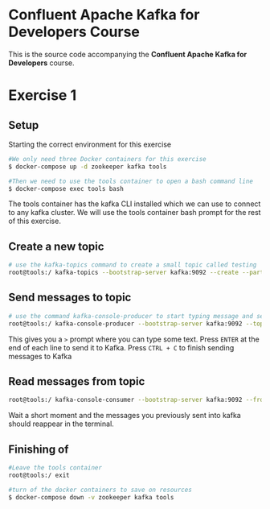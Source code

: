 # Confluent Apache Kafka for Developers Course

This is the source code accompanying the **Confluent Apache Kafka for Developers** course.

# Exercise 1

## Setup
Starting the correct environment for this exercise

```bash
#We only need three Docker containers for this exercise
$ docker-compose up -d zookeeper kafka tools

#Then we need to use the tools container to open a bash command line
$ docker-compose exec tools bash
```
The tools container has the kafka CLI installed which we can use to connect to any kafka cluster. We will use the tools container bash prompt for the rest of this exercise.

## Create a new topic
```bash
# use the kafka-topics command to create a small topic called testing
root@tools:/ kafka-topics --bootstrap-server kafka:9092 --create --partitions 1 --replication-factor 1 --topic testing
```

## Send messages to topic
```bash
# use the command kafka-console-producer to start typing message and send them to the testing topic
root@tools:/ kafka-console-producer --bootstrap-server kafka:9092 --topic testing
```
This gives you a ```>``` prompt where you can type some text.  Press `ENTER` at the end of each line to send it to Kafka. Press `CTRL + C` to finish sending messages to Kafka


## Read messages from topic
```bash
root@tools:/ kafka-console-consumer --bootstrap-server kafka:9092 --from-beginning --topic testing
```
Wait a short moment and the messages you previously sent into kafka should reappear in the terminal.

## Finishing of
```bash
#Leave the tools container
root@tools:/ exit

#turn of the docker containers to save on resources
$ docker-compose down -v zookeeper kafka tools
```